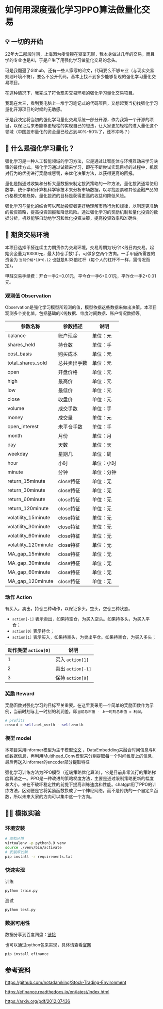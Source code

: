 # 如何用深度强化学习PPO算法做量化交易

## 💡 一切的开始

22年大二那段时间，上海因为疫情锁在寝室无聊，我本身做过几年的交易，而且学的专业也是AI，于是产生了用强化学习做量化交易的念头。

可是我翻遍了Github，还有一些人家写的论文，代码要么不够专业（与现实交易规则环境不符），要么不公开代码，基本上找不到多少能够复现的强化学习量化交易项目。

在这种情况下，我完成了符合现实交易环境的强化学习量化交易项目。

我现在大三，看到我电脑上一堆学习笔记式的代码项目，又想起我当初找强化学习量化开源项目的时候的无助感。

于是我决定将当初的强化学习量化交易系统一部分开源，作为我第一个开源的项目，以保证后来者能够更轻松的实现自己的想法，让大家更加轻松的进入量化这个领域（中国股市量化的资金量已经占到40%-50%了，还不冲吗？）


## 📖 什么是强化学习量化？

强化学习是一种人工智能领域的学习方法，它是通过让智能体与环境互动来学习决策的最佳方式。强化学习通过试错来学习，即在不断尝试实现目标的过程中，机器对行为的优劣进行奖励或惩罚，来优化决策方法，以获得更高的回报。

量化是指通过收集和分析大量数据来制定投资策略的一种方法。量化投资通常使用数学、统计学和计算机科学等技术来分析市场数据，以寻找股票和其他金融产品的价格模式和趋势。量化投资的目标是获得更高的收益和降低风险。

强化学习与量化的结合可以帮助投资者更好地理解市场行为和规律，以制定更准确的投资策略，提高投资回报和降低风险。通过强化学习的奖励机制和量化投资的数据分析，机器能够自动地学习和优化投资决策，提高投资效率和准确性。

## 🤖 期货交易环境

本项目选择甲醛连续主力期货作为交易环境，交易周期为1分钟K线日内交易。起始资金量为10000元，最大持仓手数1手，可做多空两个方向。一手甲醛所需要的资金为 `当前价格*10*0.12` 也就是8.33倍杠杆（每个人的杠杆不一样，需情况而定）。

甲醛交易手续费：开仓一手2+0.01元，平今仓一手6+0.01元，平昨仓一手2+0.01元。

### 观测值 Observation

Observation是强化学习模型所观测的值，模型依据这些数据来做出决策。本项目观测多个变化值，包括基础的K线数据、维度时间数据、账户情况数据等。

| 参数名称                 | 参数描述    | 说明    |
|----------------------|---------|-------|
| balance              | 账户现金    | 单位：元  |
| shares_held          | 持仓数     | 单位：手  |
| cost_basis           | 购买成本    | 单位：元  |
| total_shares_sold    | 总共卖出手数  | 单位：元  |
| open                 | 开盘价格    | 单位：元  |
| high                 | 最高价     | 单位：元  |
| low                  | 最低价     | 单位：元  |
| close                | 收盘价     | 单位：元  |
| volume               | 成交手数    | 单位：手  |
| money                | 成交量     | 单位：元  |
| open_interest        | 未平仓手数   | 单位：手  |
| month                | 月份      | 单位：月  |
| day                  | 天数      | 单位：天  |
| weekday              | 星期几     | 单位：周  |
| hour                 | 小时      | 单位：小时 |
| minute               | 分钟      | 单位：分钟 |
| return_15minute      | close特征 | 单位：无  |
| return_30minute      | close特征     | 单位：无  |
| return_60minute      | close特征   | 单位：无  |
| return_120minute     | close特征      | 单位：无  |
| volatility_15minute  | close特征 | 单位：无  |
| volatility_30minute  | close特征     | 单位：无  |
| volatility_60minute  | close特征   | 单位：无  |
| volatility_120minute | close特征      | 单位：无  |
| MA_gap_15minute      | close特征 | 单位：无  |
| MA_gap_30minute      | close特征     | 单位：无  |
| MA_gap_60minute      | close特征   | 单位：无  |
| MA_gap_120minute     | close特征      | 单位：无  |

### 动作 Action

有买入，卖出，持仓三种动作，以保证多头，空头，空仓三种状态。

- `action[-1]` 表示卖出，如果持空仓，为买入空头。如果持多头，为买入平仓；
- `action[0]` 表示持仓；
- `action[1]` 表示买入，如果持空头，为卖出平仓。如果持空仓，为买入多头；

| 动作类型 `action[0]` | 说明              |
|---|-----------------|
| 1 | 买入 `action[1]`  |
| 2 | 卖出 `action[-1]` |
| 3 | 保持 `action[0]`  |

### 奖励 Reward

奖励函数对强化学习的目标至关重要。在这里我采用一个简单的奖励函数作为示例，当前时刻与上一时刻的利润差，即`当前总市值 - 上一时刻总市值 = 利润`。

```python
# profits
reward = self.net_worth - self.worth
```

### 模型 model

本项目采用informer模型为主干模型[论文](https://arxiv.org/pdf/2012.07436) ，DataEmbedding来融合时间信息与K线数据信息，再利用Multihead_Conv模型来分别提取每一个时间维度上的信息，最后再送入informer的encoder部分提取特征

强化学习训练方法为PPO模型（近端策略优化算法），它是目前非常流行的策略梯度算法之一。PPO是一种改进的策略梯度方法，主要是通过限制策略更新的幅度和大小，来在不破坏稳定性的前提下提高训练速度和性能。chatgpt用了PPO的训练方法，区别便是它将奖励函数换成了一个神经网络，而不是传统的一个自定义函数，所以未来大家的方向可以集中这一个方向。




## 🕵️‍♀️ 模拟实验

### 环境安装

```sh
# 虚拟环境
virtualenv -p python3.9 venv
source ./venv/bin/activate
# 安装库依赖
pip install -r requirements.txt
```

### 快速实现
训练
```sh
python train.py
```
测试
```sh
python test.py
```

### 数据可用性
数据分享到百度网盘：[链接](https://pan.baidu.com/s/1O1xNZWPHmfKgWSqeaguG_g?pwd=g2ik)

也可以通过python包来实现，具体请查看[官网](https://efinance.readthedocs.io/en/latest/index.html)
```sh
pip install efinance
```


## 参考资料

https://github.com/notadamking/Stock-Trading-Environment

https://efinance.readthedocs.io/en/latest/index.html

https://arxiv.org/pdf/2012.07436
